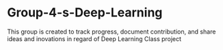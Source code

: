 # Group-4-s-Deep-Learning
This group is created to track progress, document contribution, and share ideas and inovations in regard of Deep Learning Class project
